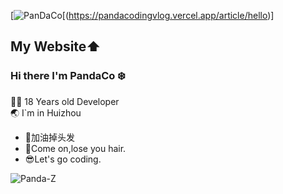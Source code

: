 [![PanDaCo]([https://github.com/user-attachments/assets/26151098-d164-4a3f-8646-88440accaaf5])[(https://pandacodingvlog.vercel.app/article/hello)]
## My Website⬆️
### Hi there I'm PandaCo :snowflake:

 👨‍💻 18 Years old Developer                            
 :earth_asia: I`m in Huizhou
- 🤯加油掉头发
- 🫠Come on,lose you hair.
- 😎Let's go coding.
<img align='left' src="https://github-readme-stats.vercel.app/api?username=Panda-Z&show_icons=true&theme=gotham" alt="Panda-Z" />
